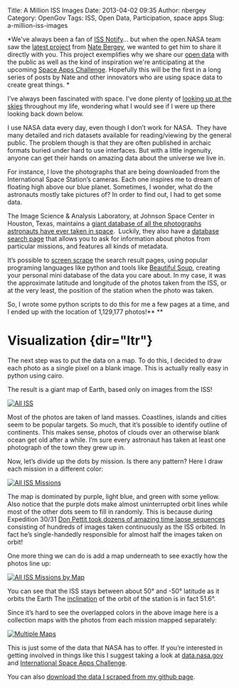 Title: A Million ISS Images
Date: 2013-04-02 09:35
Author: nbergey
Category: OpenGov
Tags: ISS, Open Data, Participation, space apps
Slug: a-million-iss-images

*We've always been a fan of [ISS Notify][]... but when the open.NASA
team saw the [latest project][] from [Nate Bergey][], we wanted to get
him to share it directly with you. This project exemplifies why we share
our [open data][] with the public as well as the kind of inspiration
we're anticipating at the upcoming [Space Apps Challenge][]. Hopefully
this will be the first in a long series of posts by Nate and other
innovators who are using space data to create great things. *

I’ve always been fascinated with space. I’ve done plenty of [looking up
at the skies][] throughout my life, wondering what I would see if I were
up there looking back down below.

I use NASA data every day, even though I don’t work for NASA.  They have
many detailed and rich datasets available for reading/viewing by the
general public. The problem though is that they are often published in
archaic formats buried under hard to use interfaces. But with a little
ingenuity, anyone can get their hands on amazing data about the universe
we live in.

For instance, I love the photographs that are being downloaded from the
International Space Station’s cameras. Each one inspires me to dream of
floating high above our blue planet. Sometimes, I wonder, what do the
astronauts mostly take pictures of? In order to find out, I had to get
some data.

The Image Science & Analysis Laboratory, at Johnson Space Center in
Houston, Texas, maintains a [giant database of all the photographs
astronauts have ever taken in space][].  Luckily, they also have a
[database search page][] that allows you to ask for information about
photos from particular missions, and features all kinds of metadata.

It’s possible to [screen scrape][] the search result pages, using
popular programing languages like python and tools like [Beautiful
Soup][], creating your personal mini database of the data you care
about. In my case, it was the approximate latitude and longitude of the
photos taken from the ISS, or at the very least, the position of the
station when the photo was taken.

So, I wrote some python scripts to do this for me a few pages at a time,
and I ended up with the location of 1,129,177 photos!** **

Visualization {dir="ltr"}
=============

The next step was to put the data on a map. To do this, I decided to
draw each photo as a single pixel on a blank image. This is actually
really easy in python using cairo.

The result is a giant map of Earth, based only on images from the ISS!

[![All ISS][]][All ISS]

Most of the photos are taken of land masses. Coastlines, islands and
cities seem to be popular targets. So much, that it’s possible to
identify outline of continents. This makes sense, photos of clouds over
an otherwise blank ocean get old after a while. I’m sure every astronaut
has taken at least one photograph of the town they grew up in.

Now, let’s divide up the dots by mission. Is there any pattern? Here I
draw each mission in a different color:

[![All ISS Missions][]][All ISS Missions]

The map is dominated by purple, light blue, and green with some yellow.
Also notice that the purple dots make almost uninterrupted orbit lines
while most of the other dots seem to fill in randomly. This is because
during Expedition 30/31 [Don Pettit took dozens of amazing time lapse
sequences][] consisting of hundreds of images taken continuously as the
ISS orbited. In fact he’s single-handedly responsible for almost half
the images taken on orbit!

One more thing we can do is add a map underneath to see exactly how the
photos line up:

[![All ISS Missions by Map][]][All ISS Missions by Map]

You can see that the ISS stays between about 50° and -50° latitude as it
orbits the Earth The [inclination][] of the orbit of the station is in
fact 51.6°.

Since it’s hard to see the overlapped colors in the above image here is
a collection maps with the photos from each mission mapped separately:

[![Multiple Maps][]][Multiple Maps]

This is just some of the data that NASA has to offer. If you’re
interested in getting involved in things like this I suggest taking a
look at [data.nasa.gov][open data] and [International Space Apps
Challenge][Space Apps Challenge].

You can also [download the data I scraped from my github page][latest
project].

 

  [ISS Notify]: http://mechanicalintegrator.com/2011/iss-notify/
  [latest project]: http://natronics.github.com/ISS-photo-locations/
  [Nate Bergey]: https://twitter.com/natronics
  [open data]: http://data.nasa.gov/
  [Space Apps Challenge]: http://spaceappschallenge.org/
  [looking up at the skies]: http://www.flickr.com/photos/natronics/5310760993/
  [giant database of all the photographs astronauts have ever taken in
  space]: http://eol.jsc.nasa.gov/
  [database search page]: http://eol.jsc.nasa.gov/sseop/mrf.htm
  [screen scrape]: http://en.wikipedia.org/wiki/Web_scraping
  [Beautiful Soup]: http://www.crummy.com/software/BeautifulSoup/
  [All ISS]: http://open.nasa.gov/wp-content/uploads/2013/04/all_iss.preview.png
  [All ISS Missions]: http://open.nasa.gov/wp-content/uploads/2013/04/all_iss_missions.preview.png
  [Don Pettit took dozens of amazing time lapse sequences]: http://vimeo.com/61083440
  [All ISS Missions by Map]: http://open.nasa.gov/wp-content/uploads/2013/04/all_iss_missions_map.preview.png
  [inclination]: http://en.wikipedia.org/wiki/Orbital_inclination
  [Multiple Maps]: http://open.nasa.gov/wp-content/uploads/2013/04/small_mult.preview.png
